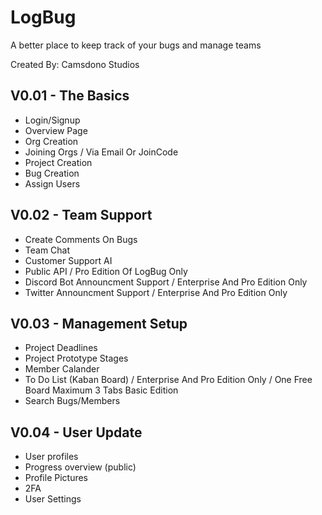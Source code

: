 # LogBug

A better place to keep track of your bugs and manage teams

Created By: Camsdono Studios

## V0.01 - The Basics

- Login/Signup
- Overview Page
- Org Creation
- Joining Orgs / Via Email Or JoinCode 
- Project Creation
- Bug Creation
- Assign Users

## V0.02 - Team Support

- Create Comments On Bugs
- Team Chat
- Customer Support AI
- Public API / Pro Edition Of LogBug Only
- Discord Bot Announcment Support / Enterprise And Pro Edition Only
- Twitter Announcment Support / Enterprise And Pro Edition Only

## V0.03 - Management Setup

- Project Deadlines 
- Project Prototype Stages 
- Member Calander 
- To Do List (Kaban Board) / Enterprise And Pro Edition Only / One Free Board Maximum 3 Tabs Basic Edition
- Search Bugs/Members

## V0.04 - User Update

- User profiles
- Progress overview (public)
- Profile Pictures 
- 2FA
- User Settings